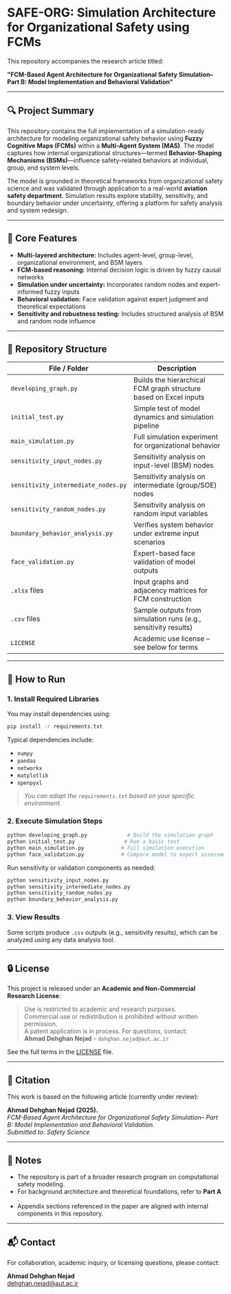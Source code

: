 
# SAFE-ORG: Simulation Architecture for Organizational Safety using FCMs

This repository accompanies the research article titled:

**"FCM-Based Agent Architecture for Organizational Safety Simulation– Part B: Model Implementation and Behavioral Validation"**

---

## 🔍 Project Summary

This repository contains the full implementation of a simulation-ready architecture for modeling organizational safety behavior using **Fuzzy Cognitive Maps (FCMs)** within a **Multi-Agent System (MAS)**. The model captures how internal organizational structures—termed **Behavior-Shaping Mechanisms (BSMs)**—influence safety-related behaviors at individual, group, and system levels.

The model is grounded in theoretical frameworks from organizational safety science and was validated through application to a real-world **aviation safety department**. Simulation results explore stability, sensitivity, and boundary behavior under uncertainty, offering a platform for safety analysis and system redesign.

---

## 🧠 Core Features

- **Multi-layered architecture:** Includes agent-level, group-level, organizational environment, and BSM layers
- **FCM-based reasoning:** Internal decision logic is driven by fuzzy causal networks
- **Simulation under uncertainty:** Incorporates random nodes and expert-informed fuzzy inputs
- **Behavioral validation:** Face validation against expert judgment and theoretical expectations
- **Sensitivity and robustness testing:** Includes structured analysis of BSM and random node influence

---

## 📁 Repository Structure

| File / Folder | Description |
|---------------|-------------|
| `developing_graph.py` | Builds the hierarchical FCM graph structure based on Excel inputs |
| `initial_test.py` | Simple test of model dynamics and simulation pipeline |
| `main_simulation.py` | Full simulation experiment for organizational behavior |
| `sensitivity_input_nodes.py` | Sensitivity analysis on input-level (BSM) nodes |
| `sensitivity_intermediate_nodes.py` | Sensitivity analysis on intermediate (group/SOE) nodes |
| `sensitivity_random_nodes.py` | Sensitivity analysis on random input variables |
| `boundary_behavior_analysis.py` | Verifies system behavior under extreme input scenarios |
| `face_validation.py` | Expert-based face validation of model outputs |
| `.xlsx` files | Input graphs and adjacency matrices for FCM construction |
| `.csv` files | Sample outputs from simulation runs (e.g., sensitivity results) |
| `LICENSE` | Academic use license – see below for terms |

---

## 🚀 How to Run

### 1. Install Required Libraries

You may install dependencies using:

```bash
pip install -r requirements.txt
```

Typical dependencies include:
- `numpy`
- `pandas`
- `networkx`
- `matplotlib`
- `openpyxl`

> *You can adapt the `requirements.txt` based on your specific environment.*

### 2. Execute Simulation Steps

```bash
python developing_graph.py             # Build the simulation graph
python initial_test.py                # Run a basic test
python main_simulation.py            # Full simulation execution
python face_validation.py            # Compare model to expert assessment
```

Run sensitivity or validation components as needed:

```bash
python sensitivity_input_nodes.py
python sensitivity_intermediate_nodes.py
python sensitivity_random_nodes.py
python boundary_behavior_analysis.py
```

### 3. View Results

Some scripts produce `.csv` outputs (e.g., sensitivity results), which can be analyzed using any data analysis tool.

---

## 🔒 License

This project is released under an **Academic and Non-Commercial Research License**:

> Use is restricted to academic and research purposes.  
> Commercial use or redistribution is prohibited without written permission.  
> A patent application is in process. For questions, contact:  
> **Ahmad Dehghan Nejad** – `dehghan.nejad@aut.ac.ir`

See the full terms in the [LICENSE](./LICENSE) file.

---

## 📄 Citation

This work is based on the following article (currently under review):

**Ahmad Dehghan Nejad (2025).**  
*FCM-Based Agent Architecture for Organizational Safety Simulation– Part B: Model Implementation and Behavioral Validation.*  
_Submitted to: Safety Science_

---

## 📌 Notes

- The repository is part of a broader research program on computational safety modeling.  
- For background architecture and theoretical foundations, refer to **Part A** .
- Appendix sections referenced in the paper are aligned with internal components in this repository.

---

## 📬 Contact

For collaboration, academic inquiry, or licensing questions, please contact:

**Ahmad Dehghan Nejad**  
dehghan.nejad@aut.ac.ir
